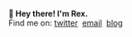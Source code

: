 <b>👋 Hey there! I'm Rex. </b> <br>
Find me on: [twitter](https://x.com/regisrex) &nbsp;[email](mailto:hey@regisndizihiwe.me)  &nbsp;[blog](https://regisndizihiwe.me/blog)
